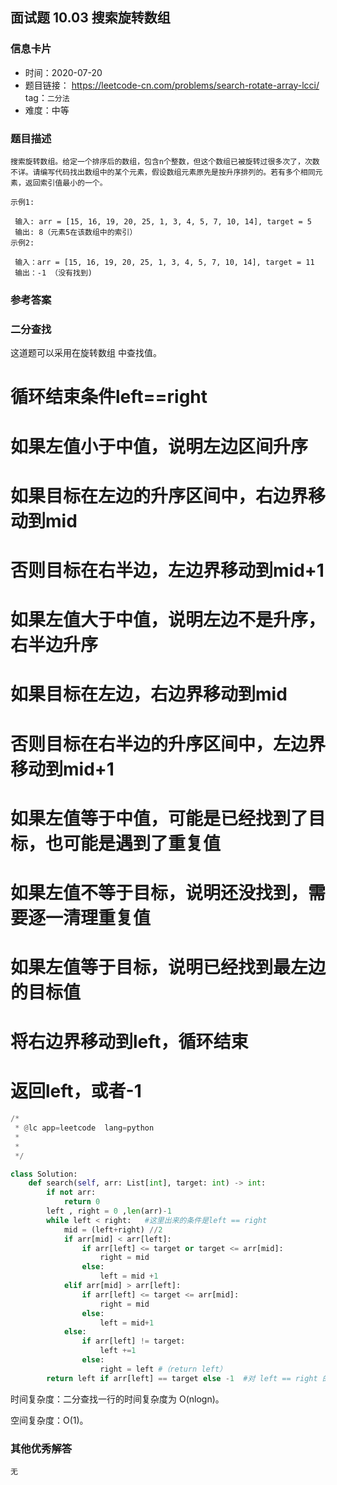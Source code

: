 ## 面试题 10.03  搜索旋转数组

### 信息卡片

- 时间：2020-07-20
- 题目链接： https://leetcode-cn.com/problems/search-rotate-array-lcci/
tag：`二分法`
- 难度：中等

### 题目描述

```
搜索旋转数组。给定一个排序后的数组，包含n个整数，但这个数组已被旋转过很多次了，次数不详。请编写代码找出数组中的某个元素，假设数组元素原先是按升序排列的。若有多个相同元素，返回索引值最小的一个。

示例1:

 输入: arr = [15, 16, 19, 20, 25, 1, 3, 4, 5, 7, 10, 14], target = 5
 输出: 8（元素5在该数组中的索引）
示例2:

 输入：arr = [15, 16, 19, 20, 25, 1, 3, 4, 5, 7, 10, 14], target = 11
 输出：-1 （没有找到)

```

### 参考答案

###  二分查找

这道题可以采用在旋转数组 中查找值。


# 循环结束条件left==right
# 如果左值小于中值，说明左边区间升序 
# 如果目标在左边的升序区间中，右边界移动到mid
# 否则目标在右半边，左边界移动到mid+1
# 如果左值大于中值，说明左边不是升序，右半边升序
# 如果目标在左边，右边界移动到mid
# 否则目标在右半边的升序区间中，左边界移动到mid+1
# 如果左值等于中值，可能是已经找到了目标，也可能是遇到了重复值
# 如果左值不等于目标，说明还没找到，需要逐一清理重复值
# 如果左值等于目标，说明已经找到最左边的目标值
# 将右边界移动到left，循环结束
# 返回left，或者-1


 
```python
/*
 * @lc app=leetcode  lang=python
 *
 *  
 */

class Solution:
    def search(self, arr: List[int], target: int) -> int:
        if not arr:
            return 0
        left , right = 0 ,len(arr)-1
        while left < right:   #这里出来的条件是left == right
            mid = (left+right) //2
            if arr[mid] < arr[left]:
                if arr[left] <= target or target <= arr[mid]:
                    right = mid
                else:
                    left = mid +1
            elif arr[mid] > arr[left]:
                if arr[left] <= target <= arr[mid]: 
                    right = mid
                else:
                    left = mid+1
            else:
                if arr[left] != target:
                    left +=1
                else:
                    right = left #（return left）
        return left if arr[left] == target else -1  #对 left == right 的情况进行判定

```

时间复杂度：二分查找一行的时间复杂度为 O(nlogn)。

空间复杂度：O(1)。


### 其他优秀解答

```
无
```